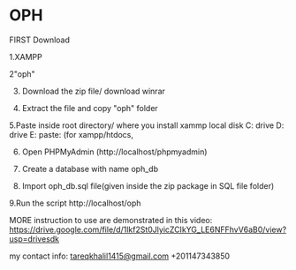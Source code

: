 # OPH


FIRST Download

1.XAMPP



2"oph"

3. Download the zip file/ download winrar

4. Extract the file and copy "oph" folder

5.Paste inside root directory/ where you install xammp local disk C: drive D: drive E: paste: (for xampp/htdocs, 

6. Open PHPMyAdmin (http://localhost/phpmyadmin)

7. Create a database with name oph_db

8. Import oph_db.sql file(given inside the zip package in SQL file folder)

9.Run the script http://localhost/oph


MORE instruction to use are demonstrated in this video:
https://drive.google.com/file/d/1lkf2St0JlyicZCIkYG_LE6NFFhvV6aB0/view?usp=drivesdk

my contact info:
tareqkhalil1415@gmail.com
+201147343850
